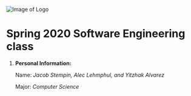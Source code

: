 ![Image of Logo](https://www.newpaltz.edu/media/identity/logos/newpaltzlogo.jpg)

# Spring 2020 Software Engineering class

1. **Personal Information:**

    Name: *Jacob Stempin, Alec Lehmphul, and Yitzhak Alvarez*
  
    Major: *Computer Science*
